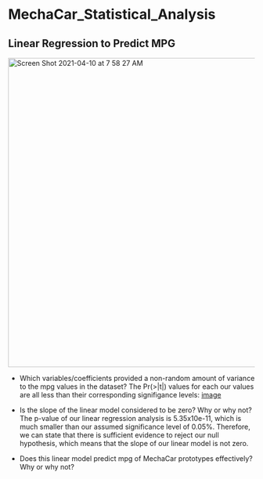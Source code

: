 # MechaCar_Statistical_Analysis
## Linear Regression to Predict MPG
<img width="631" alt="Screen Shot 2021-04-10 at 7 58 27 AM" src="https://user-images.githubusercontent.com/75905911/114269048-9bbd7a00-99d2-11eb-8bc9-17c97fe33f62.png">

* Which variables/coefficients provided a non-random amount of variance to the mpg values in the dataset?
The Pr(>|t|) values for each our values are all less than their corresponding signifigance levels:
[image](https://user-images.githubusercontent.com/75905911/114272504-6f125e00-99e4-11eb-9d73-82fb8898af45.png)

* Is the slope of the linear model considered to be zero? Why or why not?
The p-value of our linear regression analysis is 5.35x10e-11, which is much smaller than our assumed significance level of 0.05%. Therefore, we can state that there is sufficient evidence to reject our null hypothesis, which means that the slope of our linear model is not zero.

* Does this linear model predict mpg of MechaCar prototypes effectively? Why or why not?
